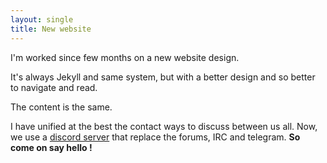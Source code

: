 ```yaml
---
layout: single
title: New website
---
```


I'm worked since few months on a new website design.

It's always Jekyll and same system, but with a better design and so better to navigate and read.

The content is the same.

I have unified at the best the contact ways to discuss between us all. Now, we use a [discord server](https://discord.gg/APsfqaZA) that replace the forums, IRC and telegram. **So come on say hello !**

